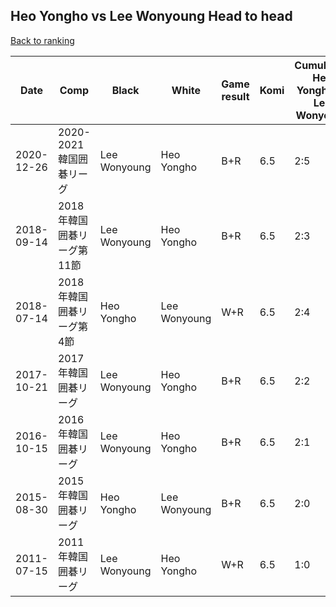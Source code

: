 ## Heo Yongho vs Lee Wonyoung Head to head

[Back to ranking](../../index.md)




| **Date** | **Comp** | **Black** | **White** | **Game result** | **Komi** | **Cumulative Heo Yongho vs Lee Wonyoung** | **Heo Yongho streak** | **Lee Wonyoung streak** | 
| --- | --- | --- | --- | --- | --- | --- | --- | --- |
| 2020-12-26 | 2020-2021韓国囲碁リーグ | Lee Wonyoung | Heo Yongho | B+R | 6.5 | 2:5 | 0 | 5 | 
| 2018-09-14 | 2018年韓国囲碁リーグ第11節 | Lee Wonyoung | Heo Yongho | B+R | 6.5 | 2:3 | 0 | 3 | 
| 2018-07-14 | 2018年韓国囲碁リーグ第4節 | Heo Yongho | Lee Wonyoung | W+R | 6.5 | 2:4 | 0 | 4 | 
| 2017-10-21 | 2017年韓国囲碁リーグ | Lee Wonyoung | Heo Yongho | B+R | 6.5 | 2:2 | 0 | 2 | 
| 2016-10-15 | 2016年韓国囲碁リーグ | Lee Wonyoung | Heo Yongho | B+R | 6.5 | 2:1 | 0 | 1 | 
| 2015-08-30 | 2015年韓国囲碁リーグ | Heo Yongho | Lee Wonyoung | B+R | 6.5 | 2:0 | 2 | 0 | 
| 2011-07-15 | 2011年韓国囲碁リーグ | Lee Wonyoung | Heo Yongho | W+R | 6.5 | 1:0 | 1 | 0 |




